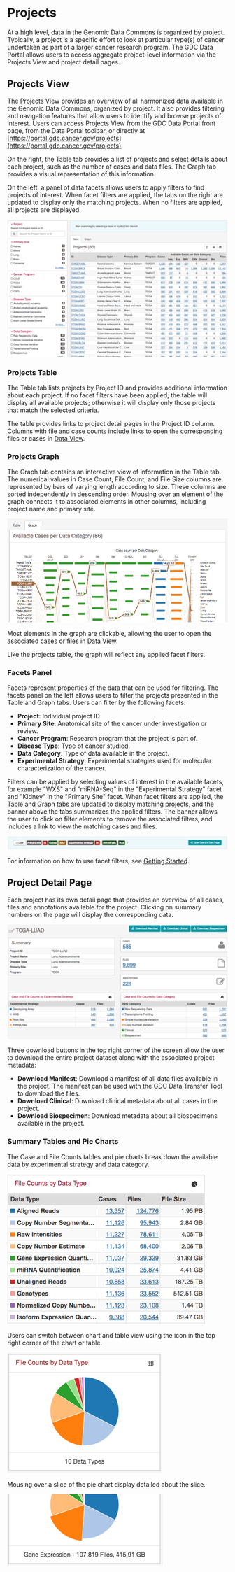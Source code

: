 # Projects

At a high level, data in the Genomic Data Commons is organized by project. Typically, a project is a specific effort to look at particular type(s) of cancer undertaken as part of a larger cancer research program. The GDC Data Portal allows users to access aggregate project-level information via the Projects View and project detail pages.

## Projects View

The Projects View provides an overview of all harmonized data available in the Genomic Data Commons, organized by project. It also provides filtering and navigation features that allow users to identify and browse projects of interest. Users can access Projects View from the GDC Data Portal front page, from the Data Portal toolbar, or directly at [https://portal.gdc.cancer.gov/projects](https://portal.gdc.cancer.gov/projects).

On the right, the Table tab provides a list of projects and select details about each project, such as the number of cases and data files. The Graph tab provides a visual representation of this information.

On the left, a panel of data facets allows users to apply filters to find projects of interest. When facet filters are applied, the tabs on the right are updated to display only the matching projects. When no filters are applied, all projects are displayed.

[![Projects View, Main Window (Table View)](images/gdc-data-portal-project-page.png)](images/gdc-data-portal-project-page.png "Click to see the full image.")

### Projects Table

The Table tab lists projects by Project ID and provides additional information about each project. If no facet filters have been applied, the table will display all available projects; otherwise it will display only those projects that match the selected criteria.

The table provides links to project detail pages in the Project ID column. Columns with file and case counts include links to open the corresponding files or cases in [Data View](Cases_and_Files.md#data-view).

### Projects Graph

The Graph tab contains an interactive view of information in the Table tab. The numerical values in Case Count, File Count, and File Size columns are represented by bars of varying length according to size. These columns are sorted independently in descending order. Mousing over an element of the graph connects it to associated elements in other columns, including project name and primary site.

[![Graph Mouseover](images/gdc-table-graph-mouse-over.png)](images/gdc-table-graph-mouse-over.png "Click to see the full image.")

Most elements in the graph are clickable, allowing the user to open the associated cases or files in [Data View](Cases_and_Files.md#data-view).

Like the projects table, the graph will reflect any applied facet filters.

### Facets Panel

Facets represent properties of the data that can be used for filtering. The facets panel on the left allows users to filter the projects presented in the Table and Graph tabs. Users can filter by the following facets:

*   __Project__: Individual project ID
*   __Primary Site__: Anatomical site of the cancer under investigation or review.
*   __Cancer Program__: Research program that the project is part of.
*   __Disease Type__: Type of cancer studied.
*   __Data Category__: Type of data available in the project.
*   __Experimental Strategy__: Experimental strategies used for molecular characterization of the cancer.

Filters can be applied by selecting values of interest in the available facets, for example "WXS" and "miRNA-Seq" in the "Experimental Strategy" facet and "Kidney" in the "Primary Site" facet. When facet filters are applied, the Table and Graph tabs are updated to display matching projects, and the banner above the tabs  summarizes the applied filters. The banner allows the user to click on filter elements to remove the associated filters, and includes a link to view the matching cases and files.

[![Panel with Applied Filters](images/panel-with-applied-filters.png)](images/panel-with-applied-filters.png "Click to see the full image.")


For information on how to use facet filters, see [Getting Started](Getting_Started.md#facet-filters).

## Project Detail Page

Each project has its own detail page that provides an overview of all cases, files and annotations available for the project. Clicking on summary numbers on the page will display the corresponding data.

[![Project Entity Page](images/gdc-project-entity-page.png)](images/gdc-project-entity-page.png "Click to see the full image.")

Three download buttons in the top right corner of the screen allow the user to download the entire project dataset along with the associated project metadata:

* __Download Manifest__: Download a manifest of all data files available in the project. The manifest can be used with the GDC Data Transfer Tool to download the files.
* __Download Clinical__: Download clinical metadata about all cases in the project.
* __Download Biospecimen__: Download metadata about all biospecimens available in the project.

### Summary Tables and Pie Charts

The Case and File Counts tables and pie charts break down the available data by experimental strategy and data category.

[![Convert Pie Chart to Table](images/gdc-pie-chart-table.png)](images/gdc-pie-chart-table.png "Click to see the full image.")

Users can switch between chart and table view using the icon in the top right corner of the chart or table.

[![Pie Charts Widget](images/gdc-pie-chart-view.png)](images/gdc-pie-chart-view.png "Click to see the full image.")

Mousing over a slice of the pie chart display detailed about the slice.

[![Mouseover a Slice](images/gdc-pie-chart-mouse-over.png)](images/gdc-pie-chart-mouse-over.png "Click to see the full image.")
